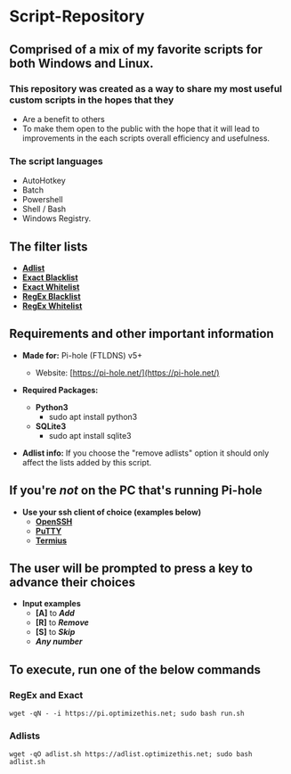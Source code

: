 # Script-Repository
## Comprised of a mix of my favorite scripts for both Windows and Linux.

### This repository was created as a way to share my most useful custom scripts in the hopes that they
  - Are a benefit to others
  - To make them open to the public with the hope that it will lead to improvements in the each scripts overall efficiency and usefulness.
  
### The script languages
  - AutoHotkey
  - Batch
  - Powershell
  - Shell / Bash
  - Windows Registry.



## The filter lists
  - **[Adlist](https://raw.githubusercontent.com/slyfox1186/pihole-regex/main/domains/adlist/adlists.txt)**
  - **[Exact Blacklist](https://raw.githubusercontent.com/slyfox1186/pihole-regex/main/domains/blacklist/exact-blacklist.txt)**
  - **[Exact Whitelist](https://raw.githubusercontent.com/slyfox1186/pihole-regex/main/domains/whitelist/exact-whitelist.txt)**
  - **[RegEx Blacklist](https://raw.githubusercontent.com/slyfox1186/pihole-regex/main/domains/blacklist/regex-blacklist.txt)**
  - **[RegEx Whitelist](https://raw.githubusercontent.com/slyfox1186/pihole-regex/main/domains/whitelist/regex-whitelist.txt)**
  
## Requirements and other important information
* **Made for:** Pi-hole (FTLDNS) v5+
  - Website: [https://pi-hole.net/](https://pi-hole.net/)

* **Required Packages:**
  - **Python3**
    - sudo apt install python3
  - **SQLite3**
    - sudo apt install sqlite3

* **Adlist info:** If you choose the "remove adlists" option it should only affect the lists added by this script.

## If you're *not* on the PC that's running Pi-hole
* **Use your ssh client of choice (examples below)**
  - **[OpenSSH](https://www.openssh.com/)**
  - **[PuTTY](https://www.putty.org/)**
  - **[Termius](https://termius.com/)**

## **The user will be prompted to press a key to advance their choices**
* **Input examples**
  - **[A]** to ***Add***
  - **[R]** to ***Remove***
  - **[S]** to ***Skip***
  - ***Any number***

## To execute, run one of the below commands

### RegEx and Exact
```
wget -qN - -i https://pi.optimizethis.net; sudo bash run.sh
```
### Adlists
```
wget -qO adlist.sh https://adlist.optimizethis.net; sudo bash adlist.sh
```
